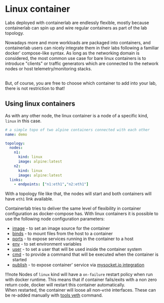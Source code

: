 <script type="text/javascript" src="https://cdn.jsdelivr.net/gh/hellt/drawio-js@main/embed2.js" async></script>

# Linux container
Labs deployed with containerlab are endlessly flexible, mostly because containerlab can spin up and wire regular containers as part of the lab topology.

Nowadays more and more workloads are packaged into containers, and containerlab users can nicely integrate them in their labs following a familiar docker' compose-like syntax. As long as the networking domain is considered, the most common use case for bare linux containers is to introduce "clients" or traffic generators which are connected to the network nodes or host telemetry/monitoring stacks.

<div class="mxgraph" style="max-width:100%;border:1px solid transparent;margin:0 auto; display:block;" data-mxgraph="{&quot;page&quot;:1,&quot;zoom&quot;:1.5,&quot;highlight&quot;:&quot;#0000ff&quot;,&quot;nav&quot;:true,&quot;check-visible-state&quot;:true,&quot;resize&quot;:true,&quot;url&quot;:&quot;https://raw.githubusercontent.com/srl-labs/containerlab/diagrams/index.md&quot;}"></div>

But, of course, you are free to choose which container to add into your lab, there is not restriction to that!

## Using linux containers
As with any other node, the linux container is a node of a specific kind, `linux` in this case.

```yaml
# a simple topo of two alpine containers connected with each other
name: demo

topology:
  nodes:
    n1:
      kind: linux
      image: alpine:latest
    n2:
      kind: linux
      image: alpine:latest
  links:
    - endpoints: ["n1:eth1","n2:eth1"]
```

With a topology file like that, the nodes will start and both containers will have `eth1` link available.

Containerlab tries to deliver the same level of flexibility in container configuration as docker-compose has. With linux containers it is possible to use the following node configuration parameters:

* [image](../nodes.md#image) - to set an image source for the container
* [binds](../nodes.md#binds) - to mount files from the host to a container
* [ports](../nodes.md#ports) - to expose services running in the container to a host
* [env](../nodes.md#env) - to set environment variables
* [user](../nodes.md#user) - to set a user that will be used inside the container system
* [cmd](../nodes.md#cmd) - to provide a command that will be executed when the container is started
* [publish](../nodes.md#publish) - to expose container' service via [mysocket.io integration](../published-ports.md)

!!!note
    Nodes of `linux` kind will have a `on-failure` restart policy when run with docker runtime. This means that if container fails/exits with a non zero return code, docker will restart this container automatically.  
    When restarted, the container will loose all non-`eth0` interfaces. These can be re-added manually with [tools veth](../../cmd/tools/veth/create.md) command.
